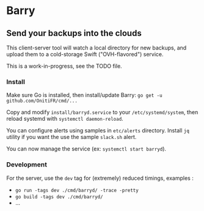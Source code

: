 # Barry
## Send your backups into the clouds

This client-server tool will watch a local directory for new backups, and
upload them to a cold-storage Swift ("OVH-flavored") service.

This is a work-in-progress, see the TODO file.

### Install

Make sure Go is installed, then install/update Barry:
`go get -u github.com/OnitiFR/cmd/...`

Copy and modify `install/barryd.service` to your `/etc/systemd/system`, 
then reload systemd with `systemctl daemon-reload`.

You can configure alerts using samples in `etc/alerts` directory. Install `jq` utility
if you want the use the sample `slack.sh` alert.

You can now manage the service (ex: `systemctl start barryd`).

### Development

For the server, use the `dev` tag for (extremely) reduced timings, examples :
- `go run -tags dev ./cmd/barryd/ -trace -pretty`
- `go build -tags dev ./cmd/barryd/`
- …
